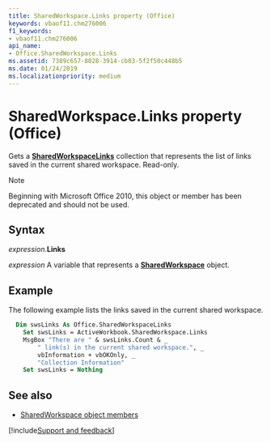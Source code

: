 ```yaml
---
title: SharedWorkspace.Links property (Office)
keywords: vbaof11.chm276006
f1_keywords:
- vbaof11.chm276006
api_name:
- Office.SharedWorkspace.Links
ms.assetid: 7389c657-8028-3914-cb03-5f2f50c448b5
ms.date: 01/24/2019
ms.localizationpriority: medium
---
```



# SharedWorkspace.Links property (Office)

Gets a **[SharedWorkspaceLinks](Office.SharedWorkspaceLinks.md)** collection that represents the list of links saved in the current shared workspace. Read-only.

> [!NOTE] 
> Beginning with Microsoft Office 2010, this object or member has been deprecated and should not be used.


## Syntax

_expression_.**Links**

_expression_ A variable that represents a **[SharedWorkspace](Office.SharedWorkspace.md)** object.


## Example

The following example lists the links saved in the current shared workspace.


```vb
  Dim swsLinks As Office.SharedWorkspaceLinks 
    Set swsLinks = ActiveWorkbook.SharedWorkspace.Links 
    MsgBox "There are " & swsLinks.Count & _ 
        " link(s) in the current shared workspace.", _ 
        vbInformation + vbOKOnly, _ 
        "Collection Information" 
    Set swsLinks = Nothing 

```


## See also

- [SharedWorkspace object members](overview/Library-Reference/sharedworkspace-members-office.md)



[!include[Support and feedback](~/includes/feedback-boilerplate.md)]